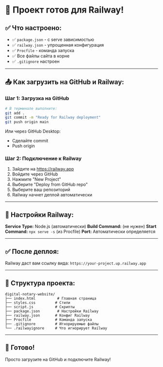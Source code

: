 # 🚂 Проект готов для Railway!

## ✅ Что настроено:

- ✅ `package.json` - с serve зависимостью
- ✅ `railway.json` - упрощенная конфигурация
- ✅ `Procfile` - команда запуска
- ✅ Все файлы сайта в корне
- ✅ `.gitignore` настроен

---

## 📤 Как загрузить на GitHub и Railway:

### Шаг 1: Загрузка на GitHub

```bash
# В терминале выполните:
git add .
git commit -m "Ready for Railway deployment"
git push origin main
```

Или через GitHub Desktop:
- Сделайте commit
- Push origin

### Шаг 2: Подключение к Railway

1. Зайдите на https://railway.app
2. Войдите через GitHub
3. Нажмите "New Project"
4. Выберите "Deploy from GitHub repo"
5. Выберите ваш репозиторий
6. Railway начнет деплой автоматически

---

## 🔧 Настройки Railway:

**Service Type:** Node.js (автоматически)
**Build Command:** (не нужен)
**Start Command:** `npx serve -s` (из Procfile)
**Port:** Автоматически определяется

---

## ✅ После деплоя:

Railway даст вам ссылку вида:
`https://your-project.up.railway.app`

---

## 📁 Структура проекта:

```
digital-notary-website/
├── index.html          # Главная страница
├── styles.css         # Стили
├── script.js          # Скрипты
├── package.json        # Настройки Railway
├── railway.json       # Конфиг Railway
├── Procfile           # Команда запуска
├── .gitignore         # Игнорируемые файлы
└── .railwayignore     # Что игнорирует Railway
```

---

## 🎯 Готово!

Просто загрузите на GitHub и подключите Railway!

